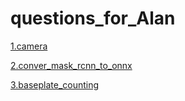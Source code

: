 # questions_for_Alan

[1.camera](1.camera/q1.md)

[2.conver_mask_rcnn_to_onnx](2.conver_mask_rcnn_to_onnx/q2.md)

[3.baseplate_counting](3.baseplate_counting/q3.md)

